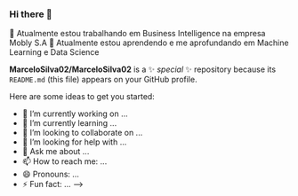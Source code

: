 ### Hi there 👋
🔭 Atualmente estou trabalhando em Business Intelligence na empresa Mobly S.A
🌱 Atualmente estou aprendendo e me aprofundando em Machine Learning e Data Science

**MarceloSilva02/MarceloSilva02** is a ✨ _special_ ✨ repository because its `README.md` (this file) appears on your GitHub profile.

Here are some ideas to get you started:

- 🔭 I’m currently working on ...
- 🌱 I’m currently learning ...
- 👯 I’m looking to collaborate on ...
- 🤔 I’m looking for help with ...
- 💬 Ask me about ...
- 📫 How to reach me: ...
- 😄 Pronouns: ...
- ⚡ Fun fact: ...
-->
